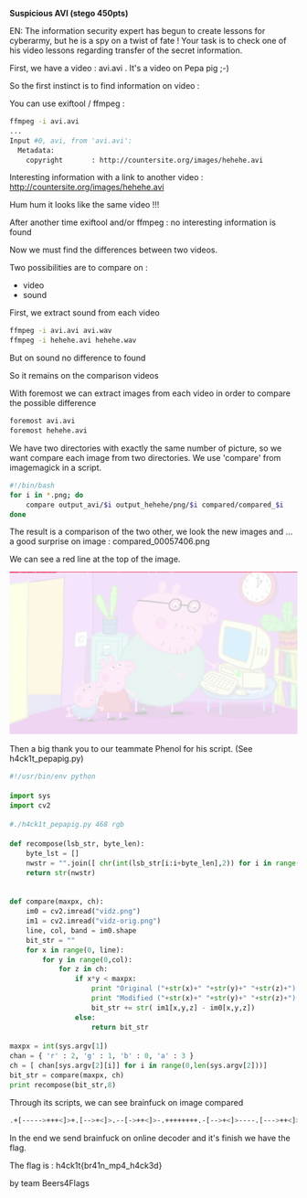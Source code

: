 **Suspicious AVI (stego 450pts)**

EN: The information security expert has begun to create lessons for cyberarmy, but he is a spy on a twist of fate ! Your task is to check one of his video lessons regarding transfer of the secret information. 

First, we have a video : avi.avi . It's a video on Pepa pig ;-)

So the first instinct is to find information on video :

You can use exiftool / ffmpeg :
```BASH
ffmpeg -i avi.avi
...
Input #0, avi, from 'avi.avi':
  Metadata:
    copyright       : http://countersite.org/images/hehehe.avi
```

Interesting information with a link to another video : http://countersite.org/images/hehehe.avi

Hum hum it looks like the same video !!!

After another time exiftool and/or ffmpeg : no interesting information is found

Now we must find the differences between two videos.

Two possibilities are to compare on :
 - video
 - sound

First, we extract sound from each video
```BASH
ffmpeg -i avi.avi avi.wav
ffmpeg -i hehehe.avi hehehe.wav
```

But on sound no difference to found

So it remains on the comparison videos

With foremost we can extract images from each video in order to compare the possible difference
```BASH
foremost avi.avi
foremost hehehe.avi
```
We have two directories with exactly the same number of picture, so we want compare each image from two directories. We use 'compare' from imagemagick in a script.
```BASH
#!/bin/bash
for i in *.png; do
	compare output_avi/$i output_hehehe/png/$i compared/compared_$i
done
```

The result is a comparison of the two other, we look the new images and ... a good surprise on image : compared_00057406.png

We can see a red line at the top of the image.

![Alt](compared_00057406.png "compared_00057406.png")

Then a big thank you to our teammate Phenol for his script. (See h4ck1t_pepapig.py)

```Python
#!/usr/bin/env python

import sys
import cv2

#./h4ck1t_pepapig.py 468 rgb

def recompose(lsb_str, byte_len):
    byte_lst = []
    nwstr = "".join([ chr(int(lsb_str[i:i+byte_len],2)) for i in range(0,len(lsb_str),byte_len) ])
    return str(nwstr)


def compare(maxpx, ch):
    im0 = cv2.imread("vidz.png")
    im1 = cv2.imread("vidz-orig.png")
    line, col, band = im0.shape
    bit_str = ""
    for x in range(0, line):
        for y in range(0,col):
            for z in ch:
                if x*y < maxpx:
                    print "Original ("+str(x)+" "+str(y)+" "+str(z)+") => "+str(im1[x,y,z])
                    print "Modified ("+str(x)+" "+str(y)+" "+str(z)+") => "+str(im0[x,y,z])
                    bit_str += str( im1[x,y,z] - im0[x,y,z])
                else:
                    return bit_str

maxpx = int(sys.argv[1])
chan = { 'r' : 2, 'g' : 1, 'b' : 0, 'a' : 3 }
ch = [ chan[sys.argv[2][i]] for i in range(0,len(sys.argv[2]))]
bit_str = compare(maxpx, ch)
print recompose(bit_str,8)

```

Through its scripts, we can see brainfuck on image compared
```Bash
.+[----->+++<]>+.[-->+<]>.--[->++<]>-.++++++++.-[-->+<]>----.[--->++<]>--.+++++++.-[->+++++<]>.[--->+<]>----.[-->+<]>-----.---.-[----->+<]>--.---------------.++++++++++++++.+++.[-->+<]>----.----[->++<]>-.+++++++++.[-->+<]>.--[->++<]>-.++++++++.-[-->+<]>--.-[->++<]>.>--[-->+++<]>.
```

In the end we send brainfuck on online decoder and it's finish we have the flag.

The flag is : h4ck1t{br41n_mp4_h4ck3d}

by team Beers4Flags
